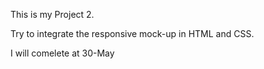 This is my Project 2.

Try to integrate the responsive mock-up in HTML and CSS.

I will comelete at 30-May